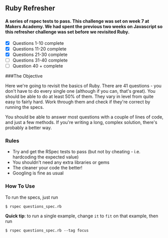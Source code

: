 ## Ruby Refresher

#### A series of rspec tests to pass. This challenge was set on week 7 at Makers Academy. We had spent the previous two weeks on Javascript so this refresher challenge was set before we revisited Ruby. 

- [x] Questions 1-10 complete
- [x] Questions 11-20 complete
- [x] Questions 21-30 complete
- [ ] Questions 31-40 complete
- [ ] Question 40 + complete

###The Objective

Here we're going to revisit the basics of Ruby. There are 41 questions - you don't have to do every single one (although if you can, that's great). You should be able to do at least 50% of them. They vary in level from quite easy to fairly hard. Work through them and check if they're correct by running the specs.

You should be able to answer most questions with a couple of lines of code, and just a few methods. If you're writing a long, complex solution, there's probably a better way.

### Rules

* Try and get the RSpec tests to pass (but not by cheating - i.e. hardcoding the expected value)
* You shouldn't need any extra libraries or gems
* The cleaner your code the better!
* Googling is fine as usual

### How To Use

To run the specs, just run

~~~
$ rspec questions_spec.rb
~~~

**Quick tip**: to run a single example, change `it` to `fit` on that example, then run

~~~
$ rspec questions_spec.rb --tag focus
~~~


